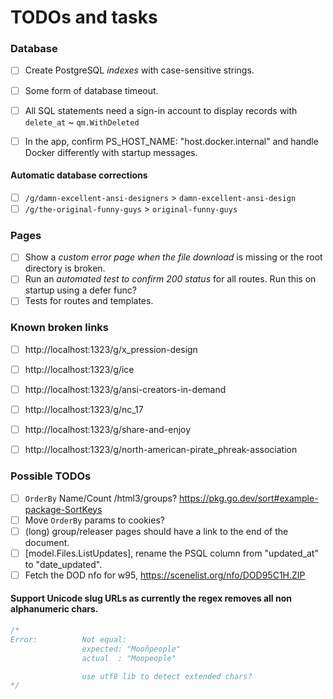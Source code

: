 # TODOs and tasks

### Database

- [ ] Create PostgreSQL *indexes* with case-sensitive strings.
- [ ] Some form of database timeout.
- [ ] All SQL statements need a sign-in account to display records with `delete_at` ~ `qm.WithDeleted`
- [ ] In the app, confirm PS_HOST_NAME: "host.docker.internal" and handle Docker differently with startup messages.


#### Automatic database corrections

- [ ] `/g/damn-excellent-ansi-designers` > `damn-excellent-ansi-design`
- [ ] `/g/the-original-funny-guys` > `original-funny-guys`

### Pages

- [ ] Show a *custom error page when the file download* is missing or the root directory is broken.
- [ ] Run an *automated test to confirm 200 status* for all routes. Run this on startup using a defer func?
- [ ] Tests for routes and templates.

### Known broken links

- [ ] http://localhost:1323/g/x_pression-design
- [ ] http://localhost:1323/g/ice
- [ ] http://localhost:1323/g/ansi-creators-in-demand
- [ ] http://localhost:1323/g/nc_17
- [ ] http://localhost:1323/g/share-and-enjoy
- [ ] http://localhost:1323/g/north-american-pirate_phreak-association


### Possible TODOs

- [ ] `OrderBy` Name/Count /html3/groups?
https://pkg.go.dev/sort#example-package-SortKeys
- [ ] Move `OrderBy` params to cookies?
- [ ] (long) group/releaser pages should have a link to the end of the document.
- [ ] [model.Files.ListUpdates], rename the PSQL column from "updated_at" to "date_updated".
- [ ] Fetch the DOD nfo for w95, https://scenelist.org/nfo/DOD95C1H.ZIP

#### Support Unicode slug URLs as currently the regex removes all non alphanumeric chars.

```go
/*
Error:      	Not equal:
            	expected: "Mooñpeople"
            	actual  : "Moopeople"

				use utf8 lib to detect extended chars?
*/
```
